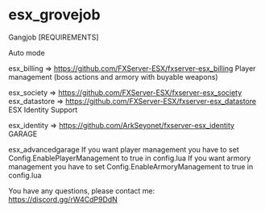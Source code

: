 # esx_grovejob
Gangjob
[REQUIREMENTS]

Auto mode

esx_billing => https://github.com/FXServer-ESX/fxserver-esx_billing
Player management (boss actions and armory with buyable weapons)

esx_society => https://github.com/FXServer-ESX/fxserver-esx_society
esx_datastore => https://github.com/FXServer-ESX/fxserver-esx_datastore
ESX Identity Support

esx_identity => https://github.com/ArkSeyonet/fxserver-esx_identity
GARAGE

esx_advancedgarage
If you want player management you have to set Config.EnablePlayerManagement to true in config.lua
If you want armory management you have to set Config.EnableArmoryManagement to true in config.lua

You have any questions, please contact me: https://discord.gg/rW4CdP9DdN
